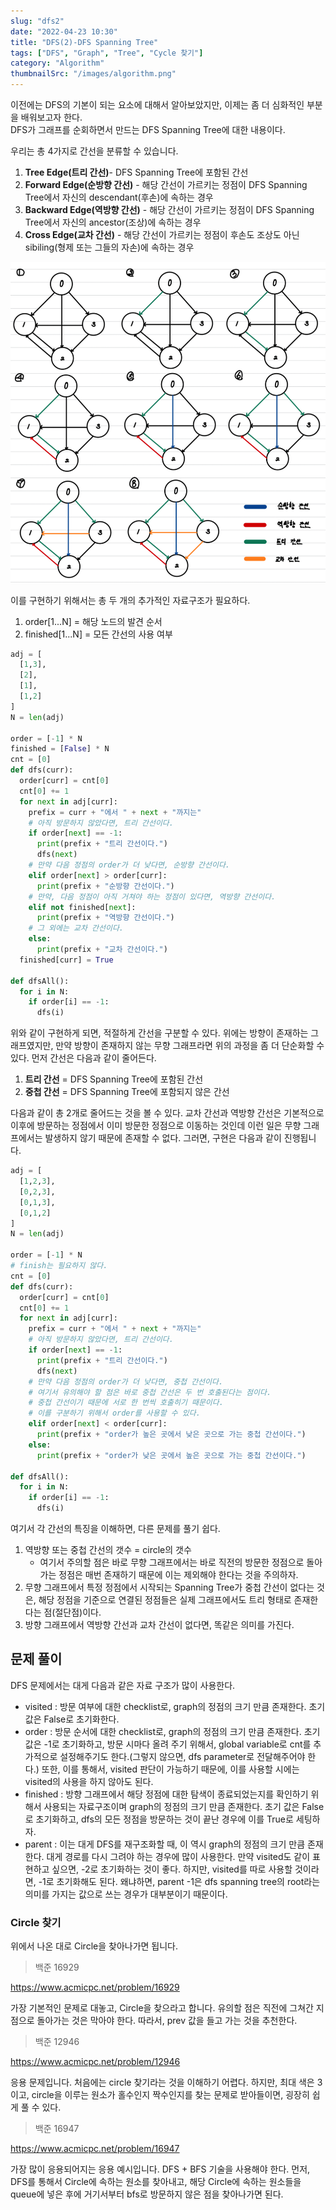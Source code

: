 ```yaml
---
slug: "dfs2"
date: "2022-04-23 10:30"
title: "DFS(2)-DFS Spanning Tree"
tags: ["DFS", "Graph", "Tree", "Cycle 찾기"]
category: "Algorithm"
thumbnailSrc: "/images/algorithm.png"
---
```


이전에는 DFS의 기본이 되는 요소에 대해서 알아보았지만, 이제는 좀 더 심화적인 부분을 배워보고자 한다.   
DFS가 그래프를 순회하면서 만드는 DFS Spanning Tree에 대한 내용이다.

우리는 총 4가지로 간선을 분류할 수 있습니다. 
1. **Tree Edge(트리 간선)**- DFS Spanning Tree에 포함된 간선
2. **Forward Edge(순방향 간선)** - 해당 간선이 가르키는 정점이 DFS Spanning Tree에서 자신의 descendant(후손)에 속하는 경우
3. **Backward Edge(역방향 간선)** - 해당 간선이 가르키는 정점이 DFS Spanning Tree에서 자신의 ancestor(조상)에 속하는 경우
4. **Cross Edge(교차 간선)** - 해당 간선이 가르키는 정점이 후손도 조상도 아닌 sibiling(형제 또는 그들의 자손)에 속하는 경우

![<img src="/images/dfs-spanning-tree.png" width="190" />](/images/dfs-spanning-tree.png)

이를 구현하기 위해서는 총 두 개의 추가적인 자료구조가 필요하다.   
1. order[1...N] = 해당 노드의 발견 순서
2. finished[1...N] = 모든 간선의 사용 여부

```python
adj = [
  [1,3],
  [2],
  [1],
  [1,2]
]
N = len(adj)

order = [-1] * N
finished = [False] * N
cnt = [0]
def dfs(curr):
  order[curr] = cnt[0]
  cnt[0] += 1
  for next in adj[curr]:
    prefix = curr + "에서 " + next + "까지는"
    # 아직 방문하지 않았다면, 트리 간선이다.
    if order[next] == -1:
      print(prefix + "트리 간선이다.")
      dfs(next)
    # 만약 다음 정점의 order가 더 낮다면, 순방향 간선이다.
    elif order[next] > order[curr]:
      print(prefix + "순방향 간선이다.")
    # 만약, 다음 정점이 아직 거쳐야 하는 정점이 있다면, 역방향 간선이다.
    elif not finished[next]:
      print(prefix + "역방향 간선이다.")
    # 그 외에는 교차 간선이다.
    else:
      print(prefix + "교차 간선이다.")
  finished[curr] = True

def dfsAll():
  for i in N:
    if order[i] == -1:
      dfs(i)
```

위와 같이 구현하게 되면, 적절하게 간선을 구분할 수 있다. 위에는 방향이 존재하는 그래프였지만, 만약 방향이 존재하지 않는 무향 그래프라면 위의 과정을 좀 더 단순화할 수 있다.
먼저 간선은 다음과 같이 줄어든다.

1. **트리 간선** = DFS Spanning Tree에 포함된 간선
2. **중첩 간선** = DFS Spanning Tree에 포함되지 않은 간선

다음과 같이 총 2개로 줄어드는 것을 볼 수 있다. 교차 간선과 역방향 간선은 기본적으로 이후에 방문하는 정점에서 이미 방문한 정점으로 이동하는 것인데 이런 일은 무향 그래프에서는 발생하지 않기 때문에 존재할 수 없다.
그러면, 구현은 다음과 같이 진행됩니다.

```python
adj = [
  [1,2,3],
  [0,2,3],
  [0,1,3],
  [0,1,2]
]
N = len(adj)

order = [-1] * N
# finish는 필요하지 않다.
cnt = [0]
def dfs(curr):
  order[curr] = cnt[0]
  cnt[0] += 1
  for next in adj[curr]:
    prefix = curr + "에서 " + next + "까지는"
    # 아직 방문하지 않았다면, 트리 간선이다.
    if order[next] == -1:
      print(prefix + "트리 간선이다.")
      dfs(next)
    # 만약 다음 정점의 order가 더 낮다면, 중첩 간선이다.
    # 여기서 유의해야 할 점은 바로 중첩 간선은 두 번 호출된다는 점이다.
    # 중첩 간선이기 때문에 서로 한 번씩 호출히기 때문이다.
    # 이를 구분하기 위해서 order를 사용할 수 있다.
    elif order[next] < order[curr]:
      print(prefix + "order가 높은 곳에서 낮은 곳으로 가는 중첩 간선이다.")
    else:
      print(prefix + "order가 낮은 곳에서 높은 곳으로 가는 중첩 간선이다.")

def dfsAll():
  for i in N:
    if order[i] == -1:
      dfs(i)
```


여기서 각 간선의 특징을 이해하면, 다른 문제를 풀기 쉽다.
1. 역방향 또는 중첩 간선의 갯수 = circle의 갯수   
    - 여기서 주의할 점은 바로 무향 그래프에서는 바로 직전의 방문한 정점으로 돌아가는 정점은 매번 존재하기 때문에 이는 제외해야 한다는 것을 주의하자.
2. 무향 그래프에서 특정 정점에서 시작되는 Spanning Tree가 중첩 간선이 없다는 것은, 해당 정점을 기준으로 연결된 정점들은 실제 그래프에서도 트리 형태로 존재한다는 점(절단점)이다.
3. 방향 그래프에서 역방향 간선과 교차 간선이 없다면, 똑같은 의미를 가진다.

## 문제 풀이
DFS 문제에서는 대게 다음과 같은 자료 구조가 많이 사용한다.   
- visited : 방문 여부에 대한 checklist로, graph의 정점의 크기 만큼 존재한다. 초기 값은 False로 초기화한다.
- order : 방문 순서에 대한 checklist로, graph의 정점의 크기 만큼 존재한다. 초기 값은 -1로 초기화하고, 방문 시마다 올려 주기 위해서, global variable로 cnt를 추가적으로 설정해주기도 한다.(그렇지 않으면, dfs parameter로 전달해주어야 한다.) 또한, 이를 통해서, visited 판단이 가능하기 때문에, 이를 사용할 시에는 visited의 사용을 하지 않아도 된다.
- finished : 방향 그래프에서 해당 정점에 대한 탐색이 종료되었는지를 확인하기 위해서 사용되는 자료구조이며 graph의 정점의 크기 만큼 존재한다. 초기 값은 False로 초기화하고, dfs의 모든 정점을 방문하는 것이 끝난 경우에 이를 True로 세팅하자.
- parent : 이는 대게 DFS를 재구조화할 때, 이 역시 graph의 정점의 크기 만큼 존재한다. 대게 경로를 다시 그려야 하는 경우에 많이 사용한다. 만약 visited도 같이 표현하고 싶으면, -2로 초기화하는 것이 좋다. 하지만, visited를 따로 사용할 것이라면, -1로 초기화해도 된다. 왜냐하면, parent -1은 dfs spanning tree의 root라는 의미를 가지는 값으로 쓰는 경우가 대부분이기 때문이다.


### Circle 찾기
위에서 나온 대로 Circle을 찾아나가면 됩니다. 

> 백준 16929   

https://www.acmicpc.net/problem/16929

가장 기본적인 문제로 대놓고, Circle을 찾으라고 합니다. 유의할 점은 직전에 그쳐간 지점으로 돌아가는 것은 막아야 한다. 따라서, prev 값을 들고 가는 것을 추천한다.

> 백준 12946

https://www.acmicpc.net/problem/12946

응용 문제입니다. 처음에는 circle 찾기라는 것을 이해하기 어렵다. 하지만, 최대 색은 3이고, circle을 이루는 원소가 홀수인지 짝수인지를 찾는 문제로 받아들이면, 굉장히 쉽게 풀 수 있다.

> 백준 16947

https://www.acmicpc.net/problem/16947

가장 많이 응용되어지는 응용 예시입니다. DFS + BFS 기술을 사용해야 한다. 먼저, DFS를 통해서 Circle에 속하는 원소를 찾아내고, 해당 Circle에 속하는 원소들을 queue에 넣은 후에 거기서부터 bfs로 방문하지 않은 점을 찾아나가면 된다.
